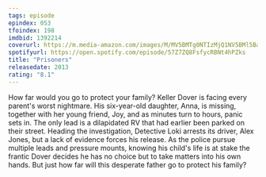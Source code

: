 ```yaml
---
tags: episode
epindex: 053
tfoindex: 198
imdbid: 1392214
coverurl: https://m.media-amazon.com/images/M/MV5BMTg0NTIzMjQ1NV5BMl5BanBnXkFtZTcwNDc3MzM5OQ@@._V1_SY300_CR0,0,202,300_.jpg
spotifyurl: https://open.spotify.com/episode/57Z7ZQ8FsfycRBNt4hPZks
title: "Prisoners"
releasedate: 2013
rating: "8.1"
---
```


How far would you go to protect your family? Keller Dover is facing every parent's worst nightmare. His six-year-old daughter, Anna, is missing, together with her young friend, Joy, and as minutes turn to hours, panic sets in. The only lead is a dilapidated RV that had earlier been parked on their street. Heading the investigation, Detective Loki arrests its driver, Alex Jones, but a lack of evidence forces his release. As the police pursue multiple leads and pressure mounts, knowing his child's life is at stake the frantic Dover decides he has no choice but to take matters into his own hands. But just how far will this desperate father go to protect his family?